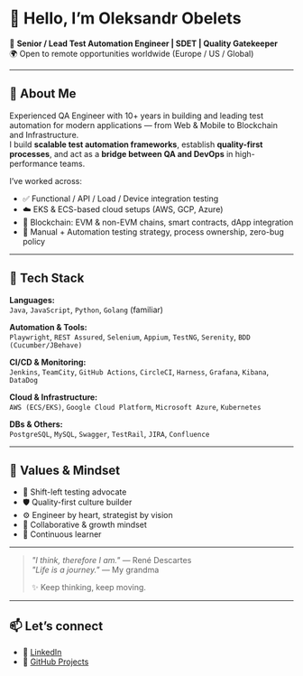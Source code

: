 # 👋 Hello, I’m Oleksandr Obelets

🎯 **Senior / Lead Test Automation Engineer | SDET | Quality Gatekeeper**  
🌍 Open to remote opportunities worldwide (Europe / US / Global)  

---

## 💼 About Me

Experienced QA Engineer with 10+ years in building and leading test automation for modern applications — from Web & Mobile to Blockchain and Infrastructure.  
I build **scalable test automation frameworks**, establish **quality-first processes**, and act as a **bridge between QA and DevOps** in high-performance teams.

I’ve worked across:
- ✅ Functional / API / Load / Device integration testing
- ☁️ EKS & ECS-based cloud setups (AWS, GCP, Azure)
- 🔐 Blockchain: EVM & non-EVM chains, smart contracts, dApp integration
- 🧪 Manual + Automation testing strategy, process ownership, zero-bug policy

---

## 🧰 Tech Stack

**Languages:**  
`Java`, `JavaScript`, `Python`, `Golang` (familiar)

**Automation & Tools:**  
`Playwright`, `REST Assured`, `Selenium`, `Appium`, `TestNG`, `Serenity`, `BDD (Cucumber/JBehave)`

**CI/CD & Monitoring:**  
`Jenkins`, `TeamCity`, `GitHub Actions`, `CircleCI`, `Harness`, `Grafana`, `Kibana`, `DataDog`

**Cloud & Infrastructure:**  
`AWS (ECS/EKS)`, `Google Cloud Platform`, `Microsoft Azure`, `Kubernetes`

**DBs & Others:**  
`PostgreSQL`, `MySQL`, `Swagger`, `TestRail`, `JIRA`, `Confluence`

---

## 🧠 Values & Mindset

- 🔄 Shift-left testing advocate
- 🛡 Quality-first culture builder
- ⚙️ Engineer by heart, strategist by vision
- 🤝 Collaborative & growth mindset
- 🚀 Continuous learner

---

> _"I think, therefore I am."_ — René Descartes  
> _"Life is a journey."_ — My grandma  
>  
> ✨ Keep thinking, keep moving.

---

## 📫 Let’s connect

- 🔗 [LinkedIn](https://www.linkedin.com/in/alexanderobelets)
- 🧪 [GitHub Projects](https://github.com/alexobelets)

